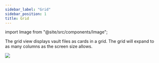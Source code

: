 ```yaml
---
sidebar_label: "Grid"
sidebar_position: 1
title: Grid
---
```


import Image from "@site/src/components/Image";

The grid view displays vault files as cards in a grid. The grid will expand to as many columns as the screen size allows.

<Image src="views/img/grid-view.png"/>
